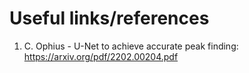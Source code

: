 # Useful links/references

1. C. Ophius - U-Net to achieve accurate peak finding: https://arxiv.org/pdf/2202.00204.pdf